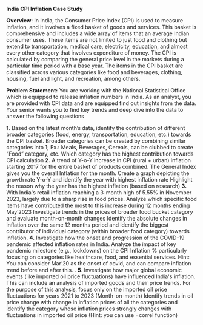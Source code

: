 **India CPI Inflation Case Study**

**Overview**: In India, the Consumer Price Index (CPI) is used to measure inflation, and it
involves a fixed basket of goods and services. This basket is comprehensive and
includes a wide array of items that an average Indian consumer uses. These items are
not limited to just food and clothing but extend to transportation, medical care,
electricity, education, and almost every other category that involves expenditure of
money. The CPI is calculated by comparing the general price level in the markets during
a particular time period with a base year. The items in the CPI basket are classified
across various categories like food and beverages, clothing, housing, fuel and light, and
recreation, among others.

**Problem Statement:**
You are working with the National Statistical Office which is equipped to release
inflation numbers in India. As an analyst, you are provided with CPI data and are
equipped find out insights from the data. Your senior wants you to find key trends and
deep dive into the data to answer the following questions 

**1**. Based on the latest month’s data, identify the contribution of different broader
categories (food, energy, transportation, education, etc.) towards the CPI basket.
Broader categories can be created by combining similar categories into 1; Ex.: Meals,
Beverages, Cereals, can be clubbed to create “Food” category, etc.
Which category has the highest contribution towards CPI calculation
**2.** A trend of Y-o-Y increase in CPI (rural + urban) inflation starting 2017 for
the entire basket of products combined. The General Index gives you the
overall Inflation for the month.
Create a graph depicting the growth rate Y-o-Y and identify the year with highest
inflation rate
Highlight the reason why the year has the highest inflation (based on research)
**3.** With India's retail inflation reaching a 3-month high of 5.55% in November 2023,
largely due to a sharp rise in food prices. Analyze which specific food items have
contributed the most to this increase during 12 months ending May’2023
Investigate trends in the prices of broader food bucket category and evaluate
month-on-month changes
Identify the absolute changes in inflation over the same 12 months period and
identify the biggest contributor of individual category (within broader food
category) towards inflation.
**4.** Investigate how the onset and progression of the COVID-19 pandemic affected
inflation rates in India. Analyze the impact of key pandemic milestone (e.g.,
lockdowns) on the CPI Inflation % particularly focusing on categories like healthcare,
food, and essential services.
Hint: You can consider Mar’20 as the onset of covid, and can compare inflation trend
before and after this. .
**5**. Investigate how major global economic events (like imported oil price fluctuations)
have influenced India's inflation. This can include an analysis of imported goods and
their price trends.
For the purpose of this analysis, focus only on the imported oil price fluctuations
for years 2021 to 2023 (Month-on-month)
Identify trends in oil price change with change in inflation prices of all the
categories and identify the category whose inflation prices strongly changes with
fluctuations in imported oil price (Hint: you can use =correl function)
